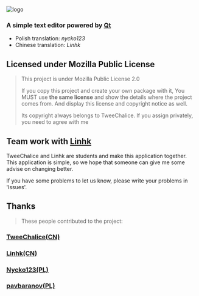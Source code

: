 
![logo](https://cdn.jsdelivr.net/gh/Linhk1606/Linhk1606@V2.0.5/TweeEditor.svg)

### A simple text editor powered by [Qt](https://www.qt.io)

* Polish translation: _nycko123_
* Chinese translation: _Linhk_

## Licensed under Mozilla Public License

> This project is under Mozilla Public License 2.0
>
> If you copy this project and create your own package with it, You MUST use **the same license** and show the details where the project comes from. And display this license and copyright notice as well.
>
> Its copyright always belongs to TweeChalice.  If you assign privately, you need to agree with me


## Team work with [Linhk](https://github.com/Linhk1606 "Linhk")
  
 TweeChalice and Linhk are students and make this application together. This application is simple, so we hope that someone can give me some advise on changing better.
 

 If you have some problems to let us know, please write your problems in 'Issues'.
  
## Thanks

> These people contributed to the project:

### [TweeChalice(CN)](https://github.com/tweechalice)

### [Linhk(CN)](https://github.com/linhk1606)

### [Nycko123(PL)](https://github.com/nycko123)

### [pavbaranov(PL)](https://github.com/pavbaranov)
